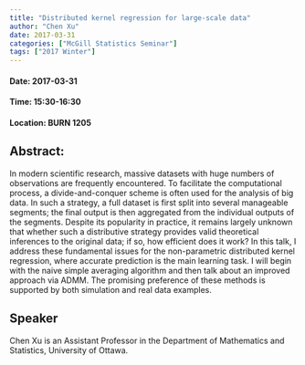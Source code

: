 ```yaml
---
title: "Distributed kernel regression for large-scale data"
author: "Chen Xu"
date: 2017-03-31
categories: ["McGill Statistics Seminar"]
tags: ["2017 Winter"]
---
```


#### Date: 2017-03-31
#### Time: 15:30-16:30
#### Location: BURN 1205

## Abstract:

In modern scientific research, massive datasets with huge numbers of observations are frequently encountered. To facilitate the computational process, a divide-and-conquer scheme is often used for the analysis of big data. In such a strategy, a full dataset is first split into several manageable segments; the final output is then aggregated from the individual outputs of the segments. Despite its popularity in practice, it remains largely unknown that whether such a distributive strategy provides valid theoretical inferences to the original data; if so, how efficient does it work? In this talk, I address these fundamental issues for the non-parametric distributed kernel regression, where accurate prediction is the main learning task. I will begin with the naive simple averaging algorithm and then talk about an improved approach via ADMM. The promising preference of these methods is supported by both simulation and real data examples.



## Speaker
	
Chen Xu is an Assistant Professor in the Department of Mathematics and Statistics, University of Ottawa.

